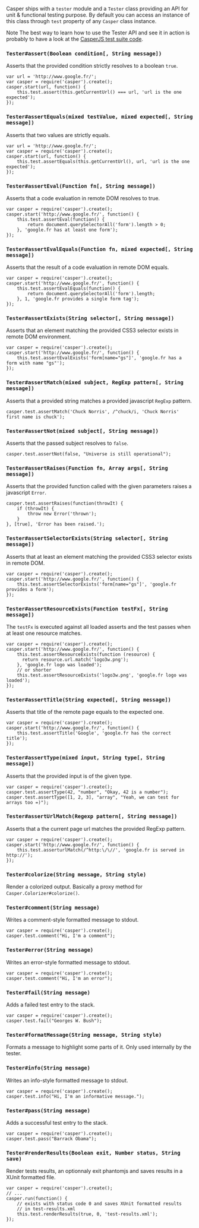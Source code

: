 Casper ships with a `tester` module and a `Tester` class providing an
API for unit & functional testing purpose. By default you can access an
instance of this class through `test` property of any `Casper` class
instance.

<span class="label label-info">Note</span> The best way to learn how to use the
Tester API and see it in action is probably to have a look at the [CasperJS
test suite code](https://github.com/n1k0/casperjs/blob/master/tests/run.js).

<h3 id="phantom_Casper_Tester_assert"><code>Tester#assert(Boolean condition[, String message])</code></h3>

Asserts that the provided condition strictly resolves to a boolean
`true`.

    var url = 'http://www.google.fr/';
    var casper = require('casper').create();
    casper.start(url, function() {
        this.test.assert(this.getCurrentUrl() === url, 'url is the one expected');
    });

<h3 id="phantom_Casper_Tester_assertEquals"><code>Tester#assertEquals(mixed testValue, mixed expected[, String message])</code></h3>

Asserts that two values are strictly equals.

    var url = 'http://www.google.fr/';
    var casper = require('casper').create();
    casper.start(url, function() {
        this.test.assertEquals(this.getCurrentUrl(), url, 'url is the one expected');
    });

<h3 id="phantom_Casper_Tester_assertEval"><code>Tester#assertEval(Function fn[, String message])</code></h3>

Asserts that a code evaluation in remote DOM resolves to true.

    var casper = require('casper').create();
    casper.start('http://www.google.fr/', function() {
        this.test.assertEval(function() {
            return document.querySelectorAll('form').length > 0;
        }, 'google.fr has at least one form');
    });

<h3 id="phantom_Casper_Tester_assertEvalEquals"><code>Tester#assertEvalEquals(Function fn, mixed expected[, String message])</code></h3>

Asserts that the result of a code evaluation in remote DOM equals.

    var casper = require('casper').create();
    casper.start('http://www.google.fr/', function() {
        this.test.assertEvalEquals(function() {
            return document.querySelectorAll('form').length;
        }, 1, 'google.fr provides a single form tag');
    });

<h3 id="phantom_Casper_Tester_assertExists"><code>Tester#assertExists(String selector[, String message])</code></h3>

Asserts that an element matching the provided CSS3 selector exists in
remote DOM environment.

    var casper = require('casper').create();
    casper.start('http://www.google.fr/', function() {
        this.test.assertEvalExists('form[name="gs"]', 'google.fr has a form with name "gs"');
    });

<h3 id="phantom_Casper_Tester_assertMatch"><code>Tester#assertMatch(mixed subject, RegExp pattern[, String message])</code></h3>

Asserts that a provided string matches a provided javascript `RegExp`
pattern.

    casper.test.assertMatch('Chuck Norris', /^chuck/i, 'Chuck Norris' first name is chuck');

<h3 id="phantom_Casper_Tester_assertNot"><code>Tester#assertNot(mixed subject[, String message])</code></h3>

Asserts that the passed subject resolves to `false`.

    casper.test.assertNot(false, "Universe is still operational");

<h3 id="phantom_Casper_Tester_assertRaises"><code>Tester#assertRaises(Function fn, Array args[, String message])</code></h3>

Asserts that the provided function called with the given parameters
raises a javascript `Error`.

    casper.test.assertRaises(function(throwIt) {
        if (throwIt) {
            throw new Error('thrown');
        }
    }, [true], 'Error has been raised.');

<h3 id="phantom_Casper_Tester_assertSelectorExists"><code>Tester#assertSelectorExists(String selector[, String message])</code></h3>

Asserts that at least an element matching the provided CSS3 selector
exists in remote DOM.

    var casper = require('casper').create();
    casper.start('http://www.google.fr/', function() {
        this.test.assertSelectorExists('form[name="gs"]', 'google.fr provides a form');
    });

<h3 id="phantom_Casper_Tester_assertResourceExists"><code>Tester#assertResourceExists(Function testFx[, String message])</code></h3>

The `testFx` is executed against all loaded asserts and the test passes
when at least one resource matches.

    var casper = require('casper').create();
    casper.start('http://www.google.fr/', function() {
        this.test.assertResourceExists(function (resource) {
          return resource.url.match('logo3w.png');
        }, 'google.fr logo was loaded');
        // or shorter
        this.test.assertResourceExists('logo3w.png', 'google.fr logo was loaded');
    });

<h3 id="phantom_Casper_Tester_assertTitle"><code>Tester#assertTitle(String expected[, String message])</code></h3>

Asserts that title of the remote page equals to the expected one.

    var casper = require('casper').create();
    casper.start('http://www.google.fr/', function() {
        this.test.assertTitle('Google', 'google.fr has the correct title');
    });

<h3 id="phantom_Casper_Tester_assertType"><code>Tester#assertType(mixed input, String type[, String message])</code></h3>

Asserts that the provided input is of the given type.

    var casper = require('casper').create();
    casper.test.assertType(42, "number", "Okay, 42 is a number");
    casper.test.assertType([1, 2, 3], "array", "Yeah, we can test for arrays too =)");

<h3 id="phantom_Casper_Tester_assertUrlMatch"><code>Tester#assertUrlMatch(Regexp pattern[, String message])</code></h3>

Asserts that a the current page url matches the provided RegExp pattern.

    var casper = require('casper').create();
    casper.start('http://www.google.fr/', function() {
        this.test.asserturlMatch(/^http:\/\//', 'google.fr is served in http://');
    });

<h3 id="phantom_Casper_Tester_colorize"><code>Tester#colorize(String message, String style)</code></h3>

Render a colorized output. Basically a proxy method for
`Casper.Colorizer#colorize()`.

<h3 id="phantom_Casper_Tester_comment"><code>Tester#comment(String message)</code></h3>

Writes a comment-style formatted message to stdout.

    var casper = require('casper').create();
    casper.test.comment("Hi, I'm a comment");

<h3 id="phantom_Casper_Tester_error"><code>Tester#error(String message)</code></h3>

Writes an error-style formatted message to stdout.

    var casper = require('casper').create();
    casper.test.comment("Hi, I'm an error");

<h3 id="phantom_Casper_Tester_fail"><code>Tester#fail(String message)</code></h3>

Adds a failed test entry to the stack.

    var casper = require('casper').create();
    casper.test.fail("Georges W. Bush");

<h3 id="phantom_Casper_Tester_formatMessage"><code>Tester#formatMessage(String message, String style)</code></h3>

Formats a message to highlight some parts of it. Only used internally by
the tester.

<h3 id="phantom_Casper_Tester_info"><code>Tester#info(String message)</code></h3>

Writes an info-style formatted message to stdout.

    var casper = require('casper').create();
    casper.test.info("Hi, I'm an informative message.");

<h3 id="phantom_Casper_Tester_pass"><code>Tester#pass(String message)</code></h3>

Adds a successful test entry to the stack.

    var casper = require('casper').create();
    casper.test.pass("Barrack Obama");

<h3 id="phantom_Casper_Tester_renderResults"><code>Tester#renderResults(Boolean exit, Number status, String save)</code></h3>

Render tests results, an optionnaly exit phantomjs and saves results in
a XUnit formatted file.

    var casper = require('casper').create();
    // ...
    casper.run(function() {
        // exists with status code 0 and saves XUnit formatted results
        // in test-results.xml
        this.test.renderResults(true, 0, 'test-results.xml');
    });
